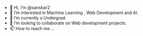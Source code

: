 - 👋 Hi, I’m @sanskar2
- 👀 I’m interested in Machine Learning , Web Development and AI.
- 🌱 I’m currently a Undergrad.
- 💞️ I’m looking to collaborate on Web development projects.
- 📫 How to reach me ... 

<!---
sanskar2/sanskar2 is a ✨ special ✨ repository because its `README.md` (this file) appears on your GitHub profile.
You can click the Preview link to take a look at your changes.
--->
